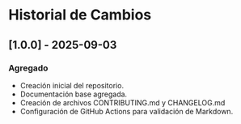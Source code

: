 # Historial de Cambios

## [1.0.0] - 2025-09-03

### Agregado

- Creación inicial del repositorio.
- Documentación base agregada.
- Creación de archivos CONTRIBUTING.md y CHANGELOG.md
- Configuración de GitHub Actions para validación de Markdown.
